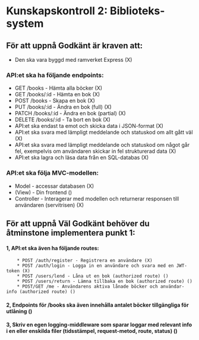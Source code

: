 # Kunskapskontroll 2: Biblioteks-system

## För att uppnå Godkänt är kraven att:

- Den ska vara byggd med ramverket Express (X)
### API:et ska ha följande endpoints:
- GET /books - Hämta alla böcker (X)
- GET /books/:id - Hämta en bok (X)
- POST /books - Skapa en bok (X)
- PUT /books/:id - Ändra en bok (full) (X)
- PATCH /books/:id - Ändra en bok (partial) (X)
- DELETE /books/:id - Ta bort en bok (X)
- API:et ska endast ta emot och skicka data i JSON-format (X)
- API:et ska svara med lämpligt meddelande och statuskod om allt gått väl (X)
- API:et ska svara med lämpligt meddelande och statuskod om något går fel, exempelvis om användaren skickar in fel strukturerad data (X)
- API:et ska lagra och läsa data från en SQL-databas (X)
### API:et ska följa MVC-modellen:
- Model - accessar databasen (X)
- (View) - Din frontend ()
- Controller - Interagerar med modellen och returnerar responsen till användaren (servitrisen) (X)

## För att uppnå Väl Godkänt behöver du åtminstone implementera punkt 1:

#### 1, API:et ska även ha följande routes:
        * POST /auth/register - Registrera en användare (X)
        * POST /auth/login - Logga in en användare och svara med en JWT-token (X)
        * POST /users/lend - Låna ut en bok (authorized route) ()
        * POST /users/return - Lämna tillbaka en bok (authorized route) ()
        * POST/GET /me - Användarens aktiva lånade böcker och användar-info (authorized route) ()
#### 2, Endpoints för /books ska även innehålla antalet böcker tillgängliga för utlåning ()
#### 3, Skriv en egen logging-middleware som sparar loggar med relevant info i en eller enskilda filer (tidsstämpel, request-metod, route, status) ()